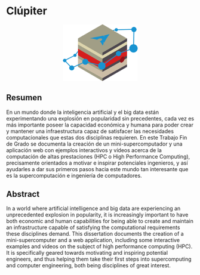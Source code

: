 # Clúpiter

<p align="center">
<img src="https://github.com/forcegk/GEI_TFG/blob/master/logo/logo.svg?raw=true" alt="clúpiter logo" width="200">
</p>

## Resumen
En un mundo donde la inteligencia artificial y el big data están experimentando una explosión
en popularidad sin precedentes, cada vez es más importante poseer la capacidad económica
y humana para poder crear y mantener una infraestructura capaz de satisfacer las
necesidades computacionales que estas dos disciplinas requieren.
En este Trabajo Fin de Grado se documenta la creación de un mini-supercomputador y
una aplicación web con ejemplos interactivos y vídeos acerca de la computación de altas prestaciones
(HPC o High Performance Computing), precisamente orientados a motivar e inspirar
potenciales ingenieros, y así ayudarles a dar sus primeros pasos hacia este mundo tan interesante
que es la supercomputación e ingeniería de computadores.

## Abstract
In a world where artificial intelligence and big data are experiencing an unprecedented
explosion in popularity, it is increasingly important to have both economic and human capabilities
for being able to create and maintain an infrastructure capable of satisfying the
computational requirements these disciplines demand.
This dissertation documents the creation of a mini-supercomputer and a web application,
including some interactive examples and videos on the subject of high performance computing
(HPC). It is specifically geared towards motivating and inspiring potential engineers, and
thus helping them take their first steps into supercomputing and computer engineering, both
being disciplines of great interest.
